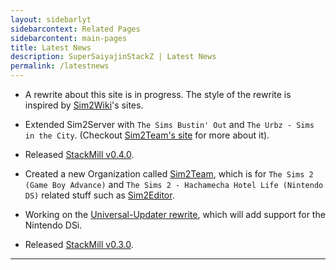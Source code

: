 ```yaml
---
layout: sidebarlyt
sidebarcontext: Related Pages
sidebarcontent: main-pages
title: Latest News
description: SuperSaiyajinStackZ | Latest News
permalink: /latestnews
---
```


- A rewrite about this site is in progress. The style of the rewrite is inspired by [Sim2Wiki](https://sim2team.github.io/wiki)'s sites.

- Extended Sim2Server with `The Sims Bustin' Out` and `The Urbz - Sims in the City`. (Checkout [Sim2Team's site](https://sim2team.github.io/) for more about it).

- Released [StackMill v0.4.0](/projects/stackmill).

- Created a new Organization called [Sim2Team](https://github.com/Sim2Team), which is for `The Sims 2 (Game Boy Advance)` and `The Sims 2 - Hachamecha Hotel Life (Nintendo DS)` related stuff such as [Sim2Editor](https://sim2team.github.io/sim2editor/).

- Working on the [Universal-Updater rewrite](https://github.com/Universal-Team/Universal-Updater), which will add support for the Nintendo DSi.

- Released [StackMill v0.3.0](/projects/stackmill).
<hr>